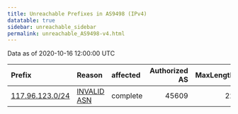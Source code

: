 ```yaml
---
title: Unreachable Prefixes in AS9498 (IPv4)
datatable: true
sidebar: unreachable_sidebar
permalink: unreachable_AS9498-v4.html
---
```


Data as of 2020-10-16 12:00:00 UTC


<div class="datatable-begin"></div>

| Prefix                                                   | Reason                                                                                                | affected   |   Authorized AS |   MaxLength | Anchor                                       |   unreachable /24s |
|:---------------------------------------------------------|:------------------------------------------------------------------------------------------------------|:-----------|----------------:|------------:|:---------------------------------------------|-------------------:|
| [117.96.123.0/24](https://stat.ripe.net/117.96.123.0/24) | [INVALID ASN](https://rpki-validator.ripe.net/announcement-preview?asn=AS9498&prefix=117.96.123.0/24) | complete   |           45609 |          22 | [APNIC](unreachable_APNIC_RPKI_Root-v4.html) |                  1 |

<div class="datatable-end"></div>